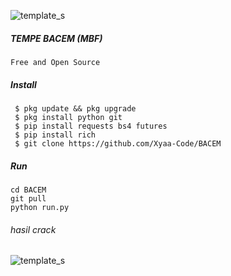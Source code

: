 ![template_s](https://github.com/Xyaa-Code/BACEM/blob/main/data/images%20(1).jpeg)


##### TEMPE BACEM (MBF) 
```Free and Open Source```

##### Install

```
 $ pkg update && pkg upgrade
 $ pkg install python git
 $ pip install requests bs4 futures
 $ pip install rich
 $ git clone https://github.com/Xyaa-Code/BACEM
 ```

##### Run

```
cd BACEM
git pull
python run.py
```

###### hasil crack
![template_s](https://github.com/Xyaa-Code/BACEM/blob/main/data/IMG_20230115_165503.jpg)
